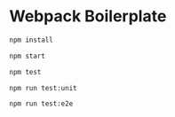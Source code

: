 # Webpack Boilerplate


```bash
npm install
```

```bash
npm start
```

```bash
npm test
```

```bash
npm run test:unit
```

```bash
npm run test:e2e
```
